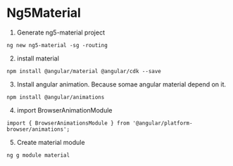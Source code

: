 # Ng5Material

1. Generate ng5-material project
```
ng new ng5-material -sg -routing
```

2. install material
```
npm install @angular/material @angular/cdk --save
```

3. Install angular animation. Because somae angular material depend on it.
```
npm install @angular/animations
```
4. import BrowserAnimationModule
```
import { BrowserAnimationsModule } from '@angular/platform-browser/animations';
```

5. Create material module
```
ng g module material
```
